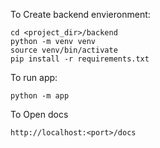To Create backend envieronment:

```
cd <project_dir>/backend
python -m venv venv
source venv/bin/activate
pip install -r requirements.txt
```

To run app:
```
python -m app
```

To Open docs
```
http://localhost:<port>/docs
```